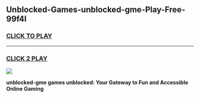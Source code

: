 
## Unblocked-Games-unblocked-gme-Play-Free-99f4l
<h3>
<a href="https://premium76.site?title=unblocked-gme&ref=18A1">CLICK TO PLAY</a></h3>
<hr>

<h3>
<a href="https://premium76.site?title=unblocked-gme&ref=18A1">CLICK 2 PLAY</a>
  
</h3>

<a href="https://premium76.site?title=unblocked-gme&ref=18A1"><img src="https://clearcache.store/games.png"></a>


**unblocked-gme games unblocked: Your Gateway to Fun and Accessible Online Gaming**
